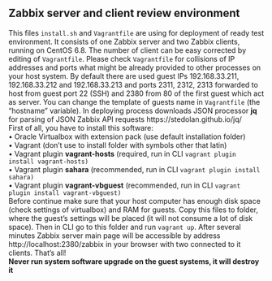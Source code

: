 <body>
<h2>Zabbix server and client review environment</h2>
This files <code>install.sh</code> and <code>Vagrantfile</code> are using for deployment of ready test environment. It consists of one Zabbix server and two Zabbix clients, running on CentOS 6.8. The number of client can be easy corrected by editing of <code>Vagrantfile</code>. Please check <code>Vagrantfile</code> for collisions of IP addresses and ports what might be already provided to other processes on your host system. By default there are used guest IPs 192.168.33.211, 192.168.33.212 and 192.168.33.213 and ports 2311, 2312, 2313 forwarded to host from guest port 22 (SSH) and 2380 from 80 of the first guest which act as server. You can change the template of guests name in <code>Vagrantfile</code> (the “hostname” variable). In deploying process downloads JSON processor <b>jq</b> for parsing of JSON Zabbix API requests https://stedolan.github.io/jq/ <br>
First of all, you have to install this software: <br>
•	Oracle Virtualbox with extension pack (use default installation folder) <br>
•	Vagrant (don’t use to install folder with symbols other that latin) <br>
•	Vagrant plugin <b>vagrant-hosts</b> (required, run in CLI <code>vagrant plugin install vagrant-hosts)</code> <br>
•	Vagrant plugin <b>sahara</b> (recommended, run in CLI <code>vagrant plugin install sahara)</code> <br>
•	Vagrant plugin <b>vagrant-vbguest</b> (recommended, run in CLI <code>vagrant plugin install vagrant-vbguest)</code> <br>
Before continue make sure that your host computer has enough disk space (check settings of virtualbox) and RAM for guests. Copy this files to folder, where the guest’s settings will be placed (it will not consume a lot of disk space). Then in CLI go to this folder and run <code>vagrant up</code>. After several minutes Zabbix server main page will be accessible by address http://localhost:2380/zabbix in your browser with two connected to it clients. That’s all! <br>
<strong>Never run system software upgrade on the guest systems, it will destroy it</strong> <br>
</body>
